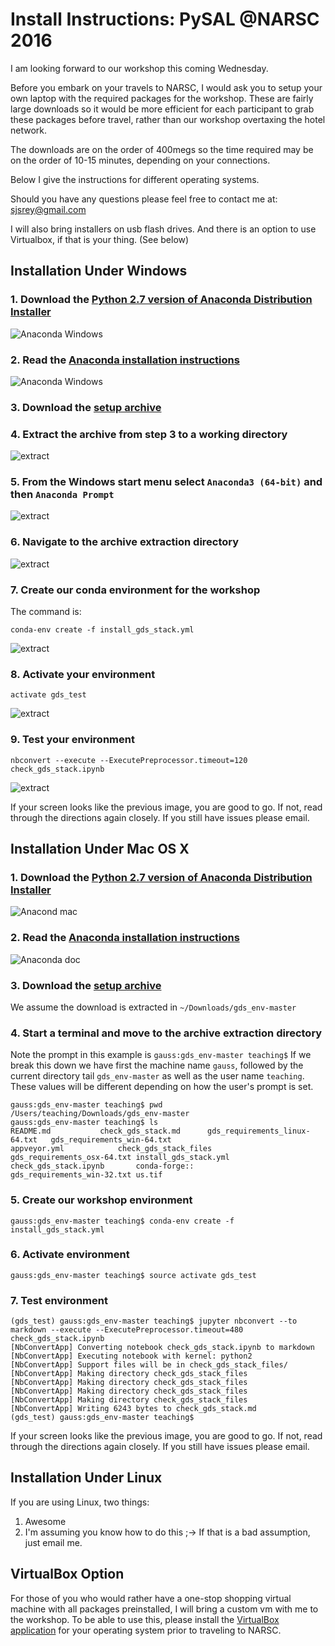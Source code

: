 # Install Instructions: PySAL @NARSC 2016

I am looking forward to our workshop this coming Wednesday.


 Before you embark on your travels to NARSC, I would ask you to setup your own laptop with the required packages for the workshop. These are fairly large downloads so it would be more efficient for each participant to grab these packages before travel, rather than our workshop overtaxing the hotel network.

The downloads are on the order of 400megs so the time required may be on the order of 10-15 minutes, depending on your connections.

Below I give the instructions for different operating systems.

Should you have any questions please feel free to contact me at: <sjsrey@gmail.com>


I will also bring installers on usb flash drives. And there is an option to use Virtualbox, if that is your thing. (See below)


## Installation Under Windows

### 1. Download the [Python 2.7 version of Anaconda Distribution Installer](https://repo.continuum.io/archive/Anaconda2-4.2.0-Windows-x86_64.exe)

![Anaconda Windows](figs/readmefigs/acdwindows.PNG)

### 2. Read the [Anaconda installation instructions](https://docs.continuum.io/anaconda/install)

![Anaconda Windows](figs/readmefigs/acdwindows1.png)

### 3. Download the [setup archive](  https://github.com/sjsrey/gds_env/archive/master.zip)


### 4. Extract the archive from step 3 to a working directory

![extract](figs/readmefigs/archive1.PNG)

### 5. From the Windows start menu select `Anaconda3 (64-bit)` and then `Anaconda Prompt`

![extract](figs/readmefigs/term0.PNG)

### 6. Navigate to the archive extraction directory

![extract](figs/readmefigs/term1.PNG)

### 7. Create our conda environment for the workshop
The command is:

    conda-env create -f install_gds_stack.yml

![extract](figs/readmefigs/term3.PNG)


### 8. Activate your environment
    activate gds_test

![extract](figs/readmefigs/term4.PNG)




### 9. Test your environment

    nbconvert --execute --ExecutePreprocessor.timeout=120 check_gds_stack.ipynb


![extract](figs/readmefigs/term5.PNG)


If your screen looks like the previous image, you are good to go. If not, read through the directions again closely. If you still have issues please email.




## Installation Under Mac OS X


### 1. Download the [Python 2.7 version of Anaconda Distribution Installer](https://www.continuum.io/downloads#osx)

![Anacond mac](figs/readmefigs/acdmac0.png)


### 2. Read the [Anaconda installation instructions](https://docs.continuum.io/anaconda/install)

![Anaconda doc](figs/readmefigs/acdwindows1.png)

### 3. Download the [setup archive](  https://github.com/sjsrey/gds_env/archive/master.zip)

We assume the download is extracted in `~/Downloads/gds_env-master`


### 4. Start a terminal and move to the archive extraction directory

Note the prompt in this example is `gauss:gds_env-master teaching$`
If we break this down we have first the machine name `gauss`, followed by the
current directory tail `gds_env-master` as well as the user name `teaching`.
These values will be different depending on how the user's prompt is set.

    gauss:gds_env-master teaching$ pwd
    /Users/teaching/Downloads/gds_env-master
    gauss:gds_env-master teaching$ ls
    README.md			check_gds_stack.md		gds_requirements_linux-64.txt	gds_requirements_win-64.txt
    appveyor.yml			check_gds_stack_files		gds_requirements_osx-64.txt	install_gds_stack.yml
    check_gds_stack.ipynb		conda-forge::			gds_requirements_win-32.txt	us.tif


### 5. Create our workshop environment

```
gauss:gds_env-master teaching$ conda-env create -f install_gds_stack.yml
```

### 6. Activate environment
```
gauss:gds_env-master teaching$ source activate gds_test
```


### 7. Test environment

```
(gds_test) gauss:gds_env-master teaching$ jupyter nbconvert --to markdown --execute --ExecutePreprocessor.timeout=480 check_gds_stack.ipynb
[NbConvertApp] Converting notebook check_gds_stack.ipynb to markdown
[NbConvertApp] Executing notebook with kernel: python2
[NbConvertApp] Support files will be in check_gds_stack_files/
[NbConvertApp] Making directory check_gds_stack_files
[NbConvertApp] Making directory check_gds_stack_files
[NbConvertApp] Making directory check_gds_stack_files
[NbConvertApp] Making directory check_gds_stack_files
[NbConvertApp] Writing 6243 bytes to check_gds_stack.md
(gds_test) gauss:gds_env-master teaching$
```

If your screen looks like the previous image, you are good to go. If not, read through the directions again closely. If you still have issues please email.


## Installation Under Linux

If you are using Linux, two things:

1.  Awesome
2.  I'm assuming you know how to do this ;-> If that is a bad assumption, just email me.



## VirtualBox Option

For those of you who would rather have a one-stop shopping virtual machine with all packages preinstalled, I will bring a custom vm with me to the workshop. To be able to use this, please install the [VirtualBox application](https://www.virtualbox.org/wiki/Downloads) for your operating system prior to traveling to NARSC.
